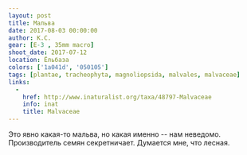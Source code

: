 ```yaml
---
layout: post
title: Мальва
date: 2017-08-03 00:00:00
author: К.С.
gear: [E-3 , 35mm macro]
shoot_date: 2017-07-12
location: Ёльбаза
colors: ['1a041d', '050105']
tags: [plantae, tracheophyta, magnoliopsida, malvales, malvaceae]
links:
  -
    href: http://www.inaturalist.org/taxa/48797-Malvaceae
    info: inat
    title: Malvaceae
---
```

Это явно какая-то мальва, но какая именно -- нам неведомо. Производитель семян секретничает. Думается мне, что лесная.
